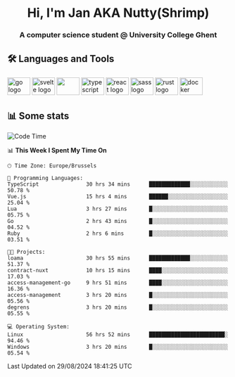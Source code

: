 <h1 align="center">Hi, I'm Jan AKA Nutty(Shrimp)</h1>
<h3 align="center">A computer science student @ University College Ghent</h3>

<h2 align="left">🛠️ Languages and Tools</h2>

###

<div align="left">
  <img src="https://cdn.jsdelivr.net/gh/devicons/devicon/icons/go/go-original.svg" height="40" width="52" alt="go logo"  />
  <img src="https://cdn.jsdelivr.net/gh/devicons/devicon@latest/icons/svelte/svelte-original.svg"  height="40" width="52" alt="svelte logo" />
  <img src="https://cdn.jsdelivr.net/gh/devicons/devicon@latest/icons/tailwindcss/tailwindcss-original.svg" height="40" width="52" />
  <img src="https://cdn.jsdelivr.net/gh/devicons/devicon/icons/typescript/typescript-original.svg" height="40" width="52" alt="typescript logo"  />
  <img src="https://cdn.jsdelivr.net/gh/devicons/devicon/icons/react/react-original.svg" height="40" width="52" alt="react logo"  />
  <img src="https://cdn.jsdelivr.net/gh/devicons/devicon/icons/sass/sass-original.svg" height="40" width="52" alt="sass logo"  />
  <img src="https://cdn.jsdelivr.net/gh/devicons/devicon@latest/icons/rust/rust-original.svg" height="40" width="52" alt="rust logo" />
  <img src="https://cdn.jsdelivr.net/gh/devicons/devicon/icons/docker/docker-original.svg" height="40" width="52" alt="docker logo"  />
</div>

<h2>📊 Some stats</h2>

<!--START_SECTION:waka-->
![Code Time](http://img.shields.io/badge/Code%20Time-4%2C941%20hrs%207%20mins-blue)

📊 **This Week I Spent My Time On** 

```text
🕑︎ Time Zone: Europe/Brussels

💬 Programming Languages: 
TypeScript               30 hrs 34 mins      █████████████░░░░░░░░░░░░   50.78 % 
Vue.js                   15 hrs 4 mins       ██████░░░░░░░░░░░░░░░░░░░   25.04 % 
Lua                      3 hrs 27 mins       █░░░░░░░░░░░░░░░░░░░░░░░░   05.75 % 
Go                       2 hrs 43 mins       █░░░░░░░░░░░░░░░░░░░░░░░░   04.52 % 
Ruby                     2 hrs 6 mins        █░░░░░░░░░░░░░░░░░░░░░░░░   03.51 % 

🐱‍💻 Projects: 
loama                    30 hrs 55 mins      █████████████░░░░░░░░░░░░   51.37 % 
contract-nuxt            10 hrs 15 mins      ████░░░░░░░░░░░░░░░░░░░░░   17.03 % 
access-management-go     9 hrs 51 mins       ████░░░░░░░░░░░░░░░░░░░░░   16.36 % 
access-management        3 hrs 20 mins       █░░░░░░░░░░░░░░░░░░░░░░░░   05.56 % 
degrens                  3 hrs 20 mins       █░░░░░░░░░░░░░░░░░░░░░░░░   05.55 % 

💻 Operating System: 
Linux                    56 hrs 52 mins      ████████████████████████░   94.46 % 
Windows                  3 hrs 20 mins       █░░░░░░░░░░░░░░░░░░░░░░░░   05.54 % 
```


 Last Updated on 29/08/2024 18:41:25 UTC
<!--END_SECTION:waka-->
